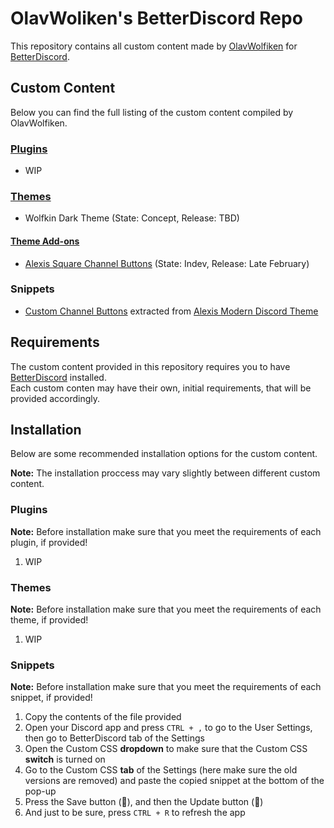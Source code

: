 # OlavWoliken's BetterDiscord Repo
This repository contains all custom content made by [OlavWolfiken](https://github.com/OlavWolfiken) for [BetterDiscord](https://betterdiscord.app/).

## Custom Content
Below you can find the full listing of the custom content compiled by OlavWolfiken.

### [Plugins](https://olavwolfiken.github.io/BetterDiscord/Plugins)
- WIP

### [Themes](https://olavwolfiken.github.io/BetterDiscord/Themes)
- Wolfkin Dark Theme (State: Concept, Release: TBD)

#### [Theme Add-ons](https://olavwolfiken.github.io/BetterDiscord/Themes/Add-ons)
- [Alexis Square Channel Buttons](https://olavwolfiken.github.io/BetterDiscord/Themes/Add-ons/Alexis%20Square%20Channel%20Buttons) (State: Indev, Release: Late February)

### Snippets
- [Custom Channel Buttons](https://olavwolfiken.github.io/BetterDiscord/Snippets/custom-channel-buttons.css) extracted from [Alexis Modern Discord Theme](https://alexisjonsson.github.io/BetterDiscordAddons/Themes/modern-discord.theme.css)

## Requirements
The custom content provided in this repository requires you to have [BetterDiscord](https://betterdiscord.app/) installed.<br>Each custom conten may have their own, initial requirements, that will be provided accordingly.

## Installation
Below are some recommended installation options for the custom content.

**Note:** The installation proccess may vary slightly between different custom content. 

### Plugins
**Note:** Before installation make sure that you meet the requirements of each plugin, if provided!<br>
1. WIP

### Themes
**Note:** Before installation make sure that you meet the requirements of each theme, if provided!<br>
1. WIP

### Snippets
**Note:** Before installation make sure that you meet the requirements of each snippet, if provided!
1. Copy the contents of the file provided
2. Open your Discord app and press `CTRL + ,` to go to the User Settings, then go to BetterDiscord tab of the Settings
3. Open the Custom CSS **dropdown** to make sure that the Custom CSS **switch** is turned on
4. Go to the Custom CSS **tab** of the Settings (here make sure the old versions are removed) and paste the copied snippet at the bottom of the pop-up
5. Press the Save button (💾), and then the Update button (🔄)
6. And just to be sure, press `CTRL + R` to refresh the app

